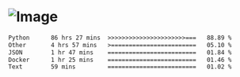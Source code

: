 # ![Image](https://github.com/user-attachments/assets/5f2d2b12-d836-424c-876f-cb0c9a5d9144)

<!--START_SECTION:waka-->

```txt
Python      86 hrs 27 mins  >>>>>>>>>>>>>>>>>>>>>>===   88.89 %
Other       4 hrs 57 mins   >========================   05.10 %
JSON        1 hr 47 mins    =========================   01.84 %
Docker      1 hr 25 mins    =========================   01.46 %
Text        59 mins         =========================   01.02 %
```

<!--END_SECTION:waka-->
